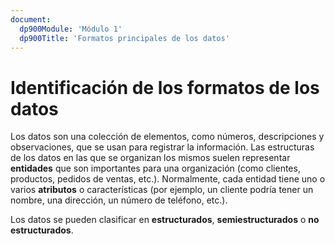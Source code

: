 ```yaml
---
document:
  dp900Module: 'Módulo 1'
  dp900Title: 'Formatos principales de los datos'
---
```


# Identificación de los formatos de los datos

Los datos son una colección de elementos, como números, descripciones y observaciones, que se usan para registrar la información. Las estructuras de los datos en las que se organizan los mismos suelen representar __entidades__ que son importantes para una organización (como clientes, productos, pedidos de ventas, etc.). Normalmente, cada entidad tiene uno o varios __atributos__ o características (por ejemplo, un cliente podría tener un nombre, una dirección, un número de teléfono, etc.).

Los datos se pueden clasificar en __estructurados__, __semiestructurados__ o __no estructurados__.
